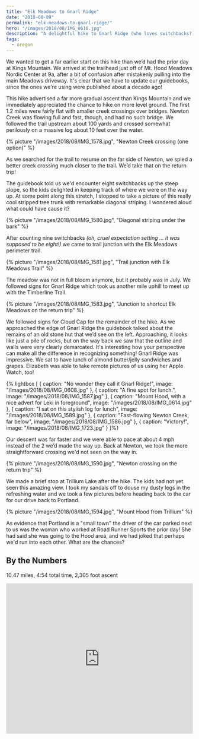 ```yaml
---
title: "Elk Meadows to Gnarl Ridge"
date: "2018-08-09"
permalink: "elk-meadows-to-gnarl-ridge/"
hero: "/images/2018/08/IMG_0616.jpg"
description: "A delightful hike to Gnarl Ridge (who loves switchbacks?), almond butter/jelly sandwiches and grapes,  and a brief stop at Trillium Lake."
tags:
  - oregon
---
```


We wanted to get a far earlier start on this hike than we’d had the prior day at Kings Mountain. We arrived at the trailhead just off of Mt. Hood Meadows Nordic Center at 9a, after a bit of confusion after mistakenly pulling into the main Meadows driveway. It's clear that we have to update our guidebooks, since the ones we're using were published about a decade ago!

This hike advertised a far more gradual ascent than Kings Mountain and we immediately appreciated the chance to hike on more level ground. The first 1.2 miles were fairly flat with smaller creek crossings over bridges. Newton Creek was flowing full and fast, though, and had no such bridge. We followed the trail upstream about 100 yards and crossed somewhat perilously on a massive log about 10 feet over the water.

{% picture "/images/2018/08/IMG_1578.jpg", "Newton Creek crossing (one option)" %}

As we searched for the trail to resume on the far side of Newton, we spied a better creek crossing much closer to the trail. We’d take that on the return trip!

The guidebook told us we'd encounter eight switchbacks up the steep slope, so the kids delighted in keeping track of where we were on the way up. At some point along this stretch, I stopped to take a picture of this really cool stripped tree trunk with remarkable diagonal striping. I wondered aloud what could have cause it?

{% picture "/images/2018/08/IMG_1580.jpg", "Diagonal striping under the bark" %}

After counting nine switchbacks _(oh, cruel expectation setting ... it was supposed to be eight!)_ we came to trail junction with the Elk Meadows perimeter trail.

{% picture "/images/2018/08/IMG_1581.jpg", "Trail junction with Elk Meadows Trail" %}

The meadow was not in full bloom anymore, but it probably was in July. We followed signs for Gnarl Ridge which took us another mile uphill to meet up with the Timberline Trail.

{% picture "/images/2018/08/IMG_1583.jpg", "Junction to shortcut Elk Meadows on the return trip" %}

We followed signs for Cloud Cap for the remainder of the hike. As we approached the edge of Gnarl Ridge the guidebook talked about the remains of an old stone hut that we’d see on the left. Approaching, it looks like just a pile of rocks, but on the way back we saw that the outline and walls were very clearly demarcated. It's interesting how your perspective can make all the difference in recognizing something! Gnarl Ridge was impressive. We sat to have lunch of almond butter/jelly sandwiches and grapes. Elizabeth was able to take remote pictures of us using her Apple Watch, too!

{% lightbox [
    { caption: "No wonder they call it Gnarl Ridge!", image: "/images/2018/08/IMG_0608.jpg" },
    { caption: "A fine spot for lunch.", image: "/images/2018/08/IMG_1587.jpg" },
    { caption: "Mount Hood, with a nice advert for Leki in foreground", image: "/images/2018/08/IMG_0614.jpg" },
    { caption: "I sat on this stylish log for lunch", image: "/images/2018/08/IMG_1589.jpg" },
    { caption: "Fast-flowing Newton Creek, far below", image: "/images/2018/08/IMG_1586.jpg" },
    { caption: "Victory!", image: "/images/2018/08/IMG_1723.jpg" }
]%}

Our descent was far faster and we were able to pace at about 4 mph instead of the 2 we’d made the way up. Back at Newton, we took the more straightforward crossing we'd not seen on the way in.

{% picture "/images/2018/08/IMG_1590.jpg", "Newton crossing on the return trip" %}

We made a brief stop at Trillium Lake after the hike. The kids had not yet seen this amazing view. I took my sandals off to douse my dusty legs in the refreshing water and we took a few pictures before heading back to the car for our drive back to Portland.

{% picture "/images/2018/08/IMG_1594.jpg", "Mount Hood from Trillium" %}

As evidence that Portland is a "small town" the driver of the car parked next to us was the woman who worked at Road Runner Sports the prior day! She had said she was going to the Hood area, and we had joked that perhaps we'd run into each other. What are the chances?

## By the Numbers

10.47 miles, 4:54 total time, 2,305 foot ascent

<iframe src="https://www.strava.com/activities/1764701665/embed/74b99375934e8ea870dbde16d4da84a4ce5cf797" width="100%" height="405" frameborder="0" scrolling="no"></iframe>
